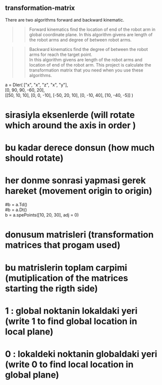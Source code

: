 ## transformation-matrix

There are two algorithms forward and backward kinematic.

>>Forward kinematics find the location of end of the robot arm in global coordinate plane.
In this algorithm givens are length of the robot arms and degree of between robot arms.

>>Backward kinematics find the degree of between the robot arms for reach the target point.       
In this algorithm givens are length of the robot arms and location of end of the robot arm.
This project is calculate the transformation matrix that you need when you use these algorithms.  





a = Dler(
                ["x", "x", "z", "x", "y"],                                              
                [0, 90, 90, -60, 20],                                                   
                [[50, 10, 10], [0, 0, -10], [-50, 20, 10], [0, -10, 40], [10, -40, -5]] 
            )
# sirasiyla eksenlerde (will rotate which around the axis in order )
# bu kadar derece donsun (how much should rotate)
# her donme sonrasi yapmasi gerek hareket (movement origin to origin)

#b = a.Td()                                
#b = a.Dt()                                
b = a.spePoints([10, 20, 30], adj = 0)     
                                           
# donusum matrisleri (transformation matrices that progam used)
# bu matrislerin toplam carpimi (mutiplication of the matrices starting the rigth side)
# 1 : global noktanin lokaldaki yeri (write 1 to find global location in local plane)
# 0 : lokaldeki noktanin globaldaki yeri (write 0 to find local location in global plane)





